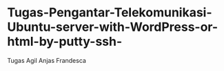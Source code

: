 # Tugas-Pengantar-Telekomunikasi-Ubuntu-server-with-WordPress-or-html-by-putty-ssh-
Tugas Agil Anjas Frandesca

